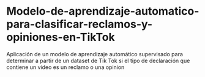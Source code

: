 # Modelo-de-aprendizaje-automatico-para-clasificar-reclamos-y-opiniones-en-TikTok
Aplicación de un modelo de aprendizaje automático supervisado para determinar a partir de un dataset de Tik Tok si el tipo de declaración que contiene un video es un reclamo o una opinion
